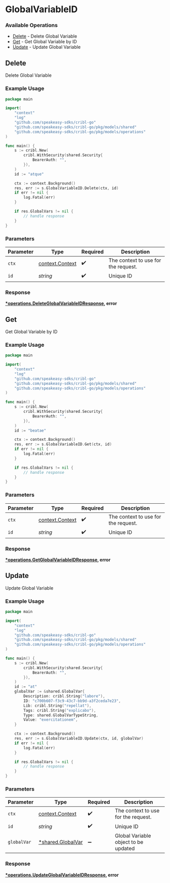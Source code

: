 # GlobalVariableID

### Available Operations

* [Delete](#delete) - Delete Global Variable
* [Get](#get) - Get Global Variable by ID
* [Update](#update) - Update Global Variable

## Delete

Delete Global Variable

### Example Usage

```go
package main

import(
	"context"
	"log"
	"github.com/speakeasy-sdks/cribl-go"
	"github.com/speakeasy-sdks/cribl-go/pkg/models/shared"
	"github.com/speakeasy-sdks/cribl-go/pkg/models/operations"
)

func main() {
    s := cribl.New(
        cribl.WithSecurity(shared.Security{
            BearerAuth: "",
        }),
    )
    id := "atque"

    ctx := context.Background()
    res, err := s.GlobalVariableID.Delete(ctx, id)
    if err != nil {
        log.Fatal(err)
    }

    if res.GlobalVars != nil {
        // handle response
    }
}
```

### Parameters

| Parameter                                             | Type                                                  | Required                                              | Description                                           |
| ----------------------------------------------------- | ----------------------------------------------------- | ----------------------------------------------------- | ----------------------------------------------------- |
| `ctx`                                                 | [context.Context](https://pkg.go.dev/context#Context) | :heavy_check_mark:                                    | The context to use for the request.                   |
| `id`                                                  | *string*                                              | :heavy_check_mark:                                    | Unique ID                                             |


### Response

**[*operations.DeleteGlobalVariableIDResponse](../../models/operations/deleteglobalvariableidresponse.md), error**


## Get

Get Global Variable by ID

### Example Usage

```go
package main

import(
	"context"
	"log"
	"github.com/speakeasy-sdks/cribl-go"
	"github.com/speakeasy-sdks/cribl-go/pkg/models/shared"
	"github.com/speakeasy-sdks/cribl-go/pkg/models/operations"
)

func main() {
    s := cribl.New(
        cribl.WithSecurity(shared.Security{
            BearerAuth: "",
        }),
    )
    id := "beatae"

    ctx := context.Background()
    res, err := s.GlobalVariableID.Get(ctx, id)
    if err != nil {
        log.Fatal(err)
    }

    if res.GlobalVars != nil {
        // handle response
    }
}
```

### Parameters

| Parameter                                             | Type                                                  | Required                                              | Description                                           |
| ----------------------------------------------------- | ----------------------------------------------------- | ----------------------------------------------------- | ----------------------------------------------------- |
| `ctx`                                                 | [context.Context](https://pkg.go.dev/context#Context) | :heavy_check_mark:                                    | The context to use for the request.                   |
| `id`                                                  | *string*                                              | :heavy_check_mark:                                    | Unique ID                                             |


### Response

**[*operations.GetGlobalVariableIDResponse](../../models/operations/getglobalvariableidresponse.md), error**


## Update

Update Global Variable

### Example Usage

```go
package main

import(
	"context"
	"log"
	"github.com/speakeasy-sdks/cribl-go"
	"github.com/speakeasy-sdks/cribl-go/pkg/models/shared"
	"github.com/speakeasy-sdks/cribl-go/pkg/models/operations"
)

func main() {
    s := cribl.New(
        cribl.WithSecurity(shared.Security{
            BearerAuth: "",
        }),
    )
    id := "at"
    globalVar := &shared.GlobalVar{
        Description: cribl.String("labore"),
        ID: "c700b607-f3c9-43c7-bb9d-a3f2ceda7e23",
        Lib: cribl.String("repellat"),
        Tags: cribl.String("explicabo"),
        Type: shared.GlobalVarTypeString,
        Value: "exercitationem",
    }

    ctx := context.Background()
    res, err := s.GlobalVariableID.Update(ctx, id, globalVar)
    if err != nil {
        log.Fatal(err)
    }

    if res.GlobalVars != nil {
        // handle response
    }
}
```

### Parameters

| Parameter                                             | Type                                                  | Required                                              | Description                                           |
| ----------------------------------------------------- | ----------------------------------------------------- | ----------------------------------------------------- | ----------------------------------------------------- |
| `ctx`                                                 | [context.Context](https://pkg.go.dev/context#Context) | :heavy_check_mark:                                    | The context to use for the request.                   |
| `id`                                                  | *string*                                              | :heavy_check_mark:                                    | Unique ID                                             |
| `globalVar`                                           | [*shared.GlobalVar](../../models/shared/globalvar.md) | :heavy_minus_sign:                                    | Global Variable object to be updated                  |


### Response

**[*operations.UpdateGlobalVariableIDResponse](../../models/operations/updateglobalvariableidresponse.md), error**

